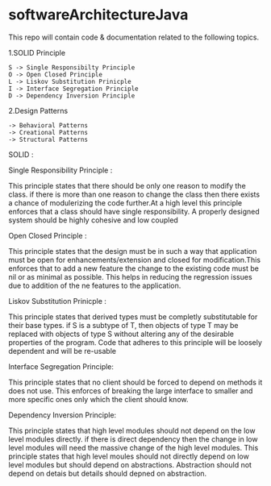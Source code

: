 # softwareArchitectureJava

This repo will contain code & documentation related to the following topics. 

1.SOLID Principle
    
    S -> Single Responsibilty Principle
    O -> Open Closed Principle
    L -> Liskov Substitution Prinicple
    I -> Interface Segregation Principle
    D -> Dependency Inversion Principle

2.Design Patterns

    -> Behavioral Patterns
    -> Creational Patterns
    -> Structural Patterns
    
    

SOLID :



Single Responsibility Principle : 

This principle states that there should be only one reason to modify the class. if there is
more than one reason to change the class then there exists a chance of modulerizing the code further.At a high level this 
principle enforces that a class should have single responsibility. A properly designed system should be highly cohesive and low
coupled



Open Closed Principle :

This principle states that the design must be in such a way that application must be open for enhancements/extension and closed for 
modification.This enforces that to add a new feature the change to the existing code must be nil or as minimal as possible.
This helps in reducing the regression issues due to addition of the ne features to the application.


Liskov Substitution Prinicple :

This principle states that derived types must be completly substitutable for their base types. if S is a subtype of T, 
then objects of type T may be replaced with objects of type S without altering any of the desirable properties of the program.
Code that adheres to this principle will be loosely dependent and will be re-usable


Interface Segregation Principle:

This principle states that no client should be forced to depend on methods it does not use. This enforces of breaking the large 
interface to smaller and more specific ones only which the client should know.



Dependency Inversion Principle:

This principle states that high level modules should not depend on the low level modules directly. if there is direct dependency
then the change in low level modules will need the massive change of the high level modules. This principle states that high level
moules should not directly depend on low level modules but should depend on abstractions. Abstraction should not depend on detais but 
details should depned on abstraction.
